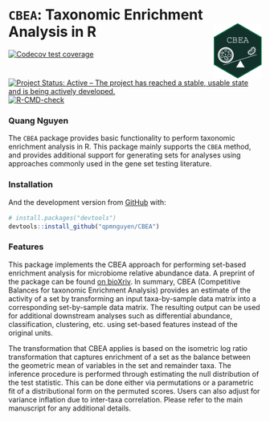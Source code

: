 
<!-- README.md is generated from README.Rmd. Please edit that file -->

# `CBEA`: Taxonomic Enrichment Analysis in R <img src='man/figures/logo.png' align="right" height="100" style="float:right; height:110px;"/>

<!-- badges: start -->

[![Codecov test
coverage](https://codecov.io/gh/qpmnguyen/CBEA/branch/master/graph/badge.svg)](https://codecov.io/gh/qpmnguyen/CBEA?branch=master)
[![Project Status: Active – The project has reached a stable, usable
state and is being actively
developed.](https://www.repostatus.org/badges/latest/active.svg)](https://www.repostatus.org/#active)
[![R-CMD-check](https://github.com/qpmnguyen/CBEA/workflows/R-CMD-check-bioc/badge.svg)](https://github.com/qpmnguyen/CBEA/actions)
<!-- [![BioC status](http://www.bioconductor.org/shields/build/release/bioc/CBEA.svg)](https://bioconductor.org/checkResults/release/bioc-LATEST/CBEA) -->
<!-- badges: end -->

### Quang Nguyen

The `CBEA` package provides basic functionality to perform taxonomic
enrichment analysis in R. This package mainly supports the `CBEA`
method, and provides additional support for generating sets for analyses
using approaches commonly used in the gene set testing literature.

### Installation

And the development version from [GitHub](https://github.com/) with:

``` r
# install.packages("devtools")
devtools::install_github("qpmnguyen/CBEA")
```

### Features

This package implements the CBEA approach for performing set-based enrichment analysis for microbiome relative abundance data. A preprint of the package can be found [on bioXriv](https://www.biorxiv.org/content/10.1101/2021.09.07.459294v1.full). In summary, CBEA (Competitive Balances for taxonomic Enrichment Analysis) provides an estimate of the activity of a set by transforming an input taxa-by-sample data matrix into a corresponding set-by-sample data matrix. The resulting output can be used for additional downstream analyses such as differential abundance, classification, clustering, etc. using set-based features instead of the original units.  

The transformation that CBEA applies is based on the isometric log ratio transformation that captures enrichment of a set as the balance between the geometric mean of variables in the set and remainder taxa. The inference procedure is performed through estimating the null distribution of the test statistic. This can be done either via permutations or a parametric fit of a distributional form on the permuted scores. Users can also adjust for variance inflation due to inter-taxa correlation. Please refer to the main manuscript for any additional details.   
